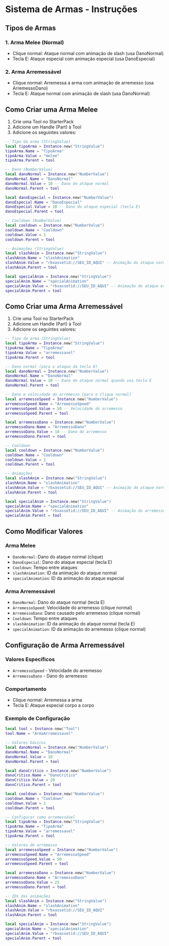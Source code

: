 # Sistema de Armas - Instruções

## Tipos de Armas

### 1. Arma Melee (Normal)
- Clique normal: Ataque normal com animação de slash (usa DanoNormal)
- Tecla E: Ataque especial com animação especial (usa DanoEspecial)

### 2. Arma Arremessável
- Clique normal: Arremessa a arma com animação de arremesso (usa ArremessoDano)
- Tecla E: Ataque normal com animação de slash (usa DanoNormal)

## Como Criar uma Arma Melee

1. Crie uma Tool no StarterPack
2. Adicione um Handle (Part) à Tool
3. Adicione os seguintes valores:

```lua
-- Tipo da arma (StringValue)
local tipoArma = Instance.new("StringValue")
tipoArma.Name = "TipoArma"
tipoArma.Value = "melee"
tipoArma.Parent = tool

-- Dano (NumberValue)
local danoNormal = Instance.new("NumberValue")
danoNormal.Name = "DanoNormal"
danoNormal.Value = 10 -- Dano do ataque normal
danoNormal.Parent = tool

local danoEspecial = Instance.new("NumberValue")
danoEspecial.Name = "DanoEspecial"
danoEspecial.Value = 10 -- Dano do ataque especial (tecla E)
danoEspecial.Parent = tool

-- Cooldown (NumberValue)
local cooldown = Instance.new("NumberValue")
cooldown.Name = "Cooldown"
cooldown.Value = 1
cooldown.Parent = tool

-- Animações (StringValue)
local slashAnim = Instance.new("StringValue")
slashAnim.Name = "slashAnimation"
slashAnim.Value = "rbxassetid://SEU_ID_AQUI" -- Animação do ataque normal
slashAnim.Parent = tool

local specialAnim = Instance.new("StringValue")
specialAnim.Name = "specialAnimation"
specialAnim.Value = "rbxassetid://SEU_ID_AQUI" -- Animação do ataque especial
specialAnim.Parent = tool
```

## Como Criar uma Arma Arremessável

1. Crie uma Tool no StarterPack
2. Adicione um Handle (Part) à Tool
3. Adicione os seguintes valores:

```lua
-- Tipo da arma (StringValue)
local tipoArma = Instance.new("StringValue")
tipoArma.Name = "TipoArma"
tipoArma.Value = "arremessavel"
tipoArma.Parent = tool

-- Dano normal (para o ataque da tecla E)
local danoNormal = Instance.new("NumberValue")
danoNormal.Name = "DanoNormal"
danoNormal.Value = 10 -- Dano do ataque normal quando usa tecla E
danoNormal.Parent = tool

-- Dano e velocidade do arremesso (para o clique normal)
local arremessoSpeed = Instance.new("NumberValue")
arremessoSpeed.Name = "ArremessoSpeed"
arremessoSpeed.Value = 50 -- Velocidade do arremesso
arremessoSpeed.Parent = tool

local arremessoDano = Instance.new("NumberValue")
arremessoDano.Name = "ArremessoDano"
arremessoDano.Value = 10 -- Dano do arremesso
arremessoDano.Parent = tool

-- Cooldown
local cooldown = Instance.new("NumberValue")
cooldown.Name = "Cooldown"
cooldown.Value = 1
cooldown.Parent = tool

-- Animações
local slashAnim = Instance.new("StringValue")
slashAnim.Name = "slashAnimation"
slashAnim.Value = "rbxassetid://SEU_ID_AQUI" -- Animação do ataque normal (tecla E)
slashAnim.Parent = tool

local specialAnim = Instance.new("StringValue")
specialAnim.Name = "specialAnimation"
specialAnim.Value = "rbxassetid://SEU_ID_AQUI" -- Animação do arremesso (clique normal)
specialAnim.Parent = tool
```

## Como Modificar Valores

### Arma Melee
- `DanoNormal`: Dano do ataque normal (clique)
- `DanoEspecial`: Dano do ataque especial (tecla E)
- `Cooldown`: Tempo entre ataques
- `slashAnimation`: ID da animação do ataque normal
- `specialAnimation`: ID da animação do ataque especial

### Arma Arremessável
- `DanoNormal`: Dano do ataque normal (tecla E)
- `ArremessoSpeed`: Velocidade do arremesso (clique normal)
- `ArremessoDano`: Dano causado pelo arremesso (clique normal)
- `Cooldown`: Tempo entre ataques
- `slashAnimation`: ID da animação do ataque normal (tecla E)
- `specialAnimation`: ID da animação do arremesso (clique normal)

## Configuração de Arma Arremessável

### Valores Específicos
- `ArremessoSpeed` - Velocidade do arremesso
- `ArremessoDano` - Dano do arremesso

### Comportamento
- Clique normal: Arremessa a arma
- Tecla E: Ataque especial corpo a corpo

### Exemplo de Configuração
```lua
local tool = Instance.new("Tool")
tool.Name = "ArmaArremessavel"

-- Valores básicos
local danoNormal = Instance.new("NumberValue")
danoNormal.Name = "DanoNormal"
danoNormal.Value = 10
danoNormal.Parent = tool

local danoCritico = Instance.new("NumberValue")
danoCritico.Name = "DanoCritico"
danoCritico.Value = 20
danoCritico.Parent = tool

local cooldown = Instance.new("NumberValue")
cooldown.Name = "Cooldown"
cooldown.Value = 1
cooldown.Parent = tool

-- Configurar como arremessável
local tipoArma = Instance.new("StringValue")
tipoArma.Name = "TipoArma"
tipoArma.Value = "arremessavel"
tipoArma.Parent = tool

-- Valores de arremesso
local arremessoSpeed = Instance.new("NumberValue")
arremessoSpeed.Name = "ArremessoSpeed"
arremessoSpeed.Value = 50
arremessoSpeed.Parent = tool

local arremessoDano = Instance.new("NumberValue")
arremessoDano.Name = "ArremessoDano"
arremessoDano.Value = 25
arremessoDano.Parent = tool

-- IDs das animações
local slashAnim = Instance.new("StringValue")
slashAnim.Name = "slashAnimation"
slashAnim.Value = "rbxassetid://SEU_ID_AQUI"
slashAnim.Parent = tool

local specialAnim = Instance.new("StringValue")
specialAnim.Name = "specialAnimation"
specialAnim.Value = "rbxassetid://SEU_ID_AQUI"
specialAnim.Parent = tool
``` 
